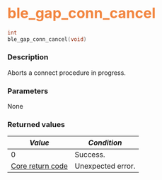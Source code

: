 ## <font color="#F2853F" style="font-size:24pt">ble\_gap\_conn\_cancel</font>

```c
int
ble_gap_conn_cancel(void)
```

### Description

Aborts a connect procedure in progress. 

### Parameters

None

### Returned values

| *Value* | *Condition* |
|---------|-------------|
| 0 | Success. |
| [Core return code](../../ble_hs_return_codes/#return-codes-core) | Unexpected error. |
